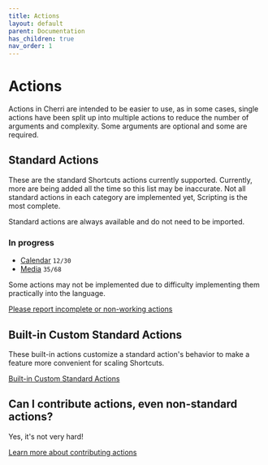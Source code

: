 ```yaml
---
title: Actions
layout: default
parent: Documentation
has_children: true
nav_order: 1
---
```


# Actions

Actions in Cherri are intended to be easier to use, as in some cases, single actions have been split up into multiple
actions to reduce the number of arguments and complexity. Some arguments are optional and some are required.

## Standard Actions

These are the standard Shortcuts actions currently supported. Currently, more are being added all the time so this list
may be inaccurate. Not all standard actions in each category are implemented yet, Scripting is the most complete.

Standard actions are always available and do not need to be imported.

### In progress

- [Calendar](standard/calendar) `12/30`
- [Media](standard/media) `35/68`

Some actions may not be implemented due to difficulty implementing them practically into the language.

[Please report incomplete or non-working actions](https://github.com/electrikmilk/cherri/issues)

## Built-in Custom Standard Actions

These built-in actions customize a standard action's behavior to make a feature more convenient for scaling Shortcuts.

[Built-in Custom Standard Actions](standard/builtin)

## Can I contribute actions, even non-standard actions?

Yes, it's not very hard!

[Learn more about contributing actions](/compiler/actions)
